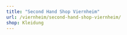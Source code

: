 ```yaml
---
title: "Second Hand Shop Viernheim"
url: /viernheim/second-hand-shop-viernheim/
shop: Kleidung
---
```

